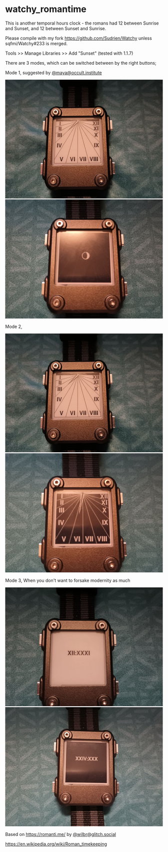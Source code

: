 # watchy_romantime

This is another temporal hours clock - the romans had 12 between Sunrise and Sunset, and 12 between Sunset and Sunrise.

Please compile with my fork https://github.com/Sudrien/Watchy unless sqfmi/Watchy#233 is merged.

Tools >> Manage Libraries >> Add "Sunset" (tested with 1.1.7)

There are 3 modes, which can be switched between by the right buttons;

Mode 1, suggested by [@maya@occult.institute](https://occult.institute/@maya)



![](watchy_romantime_day_mode12.jpg) 
![](watchy_romantime_night_mode1.jpg)

Mode 2, 


![](watchy_romantime_day_mode12.jpg) 
![](watchy_romantime_night_mode2.jpg)

Mode 3, When you don't want to forsake modernity as much

![](watchy_romantime_day_mode3.jpg) 
![](watchy_romantime_night_mode3.jpg)



Based on https://romanti.me/ by [@wilbr@glitch.social](https://glitch.social/@wilbr)

https://en.wikipedia.org/wiki/Roman_timekeeping


